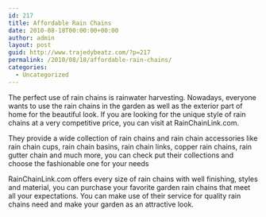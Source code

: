 ```yaml
---
id: 217
title: Affordable Rain Chains
date: 2010-08-18T00:00:00+00:00
author: admin
layout: post
guid: http://www.trajedybeatz.com/?p=217
permalink: /2010/08/18/affordable-rain-chains/
categories:
  - Uncategorized
---
```

The perfect use of rain chains is rainwater harvesting. Nowadays, everyone wants to use the rain chains in the garden as well as the exterior part of home for the beautiful look. If you are looking for the unique style of rain chains at a very competitive price, you can visit at RainChainLink.com.

They provide a wide collection of rain chains and rain chain accessories like rain chain cups, rain chain basins, rain chain links, copper rain chains, rain gutter chain and much more, you can check put their collections and choose the fashionable one for your needs

RainChainLink.com offers every size of rain chains with well finishing, styles and material, you can purchase your favorite garden rain chains that meet all your expectations. You can make use of their service for quality rain chains need and make your garden as an attractive look.